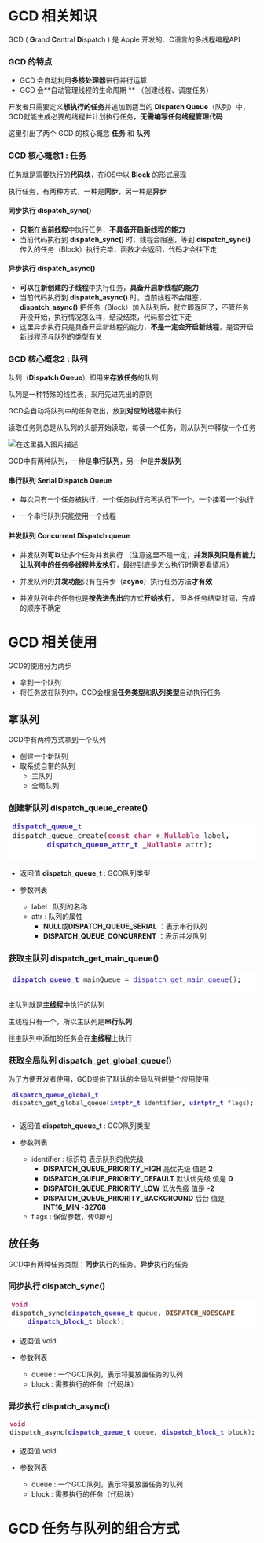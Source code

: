 # GCD 相关知识

GCD ( **G**rand **C**entral **D**ispatch ) 是 Apple 开发的、C语言的多线程编程API



### GCD 的特点 

- GCD 会自动利用**多核处理器**进行并行运算
- GCD 会**自动管理线程的生命周期 ** （创建线程、调度任务）

开发者只需要定义**想执行的任务**并追加到适当的 **Dispatch Queue**（队列）中，GCD就能生成必要的线程并计划执行任务，**无需编写任何线程管理代码**

这里引出了两个 GCD 的核心概念 **任务** 和 **队列**





### GCD 核心概念1 : 任务

任务就是需要执行的**代码块**，在iOS中以 **Block** 的形式展现

执行任务，有两种方式，一种是**同步**，另一种是**异步**



#### 同步执行  dispatch_sync()

- **只能**在**当前线程**中执行任务，**不具备开启新线程的能力**
- 当前代码执行到 **dispatch_sync()** 时，线程会阻塞，等到 **dispatch_sync()** 传入的任务（Block）执行完毕，函数才会返回，代码才会往下走



#### 异步执行 dispatch_async()

- **可以**在**新创建的子线程**中执行任务，**具备开启新线程的能力**
- 当前代码执行到 **dispatch_async()** 时，当前线程不会阻塞，**dispatch_async()** 把任务（Block）加入队列后，就立即返回了，不管任务开没开始，执行情况怎么样，结没结束，代码都会往下走
- 这里异步执行只是具备开启新线程的能力，**不是一定会开启新线程**，是否开启新线程还与队列的类型有关





### GCD 核心概念2 : 队列

队列（**Dispatch Queue**）即用来**存放任务**的队列

队列是一种特殊的线性表，采用先进先出的原则

GCD会自动将队列中的任务取出，放到**对应的线程**中执行

读取任务则总是从队列的头部开始读取，每读一个任务，则从队列中释放一个任务

![在这里插入图片描述](https://img-blog.csdnimg.cn/e026a57ff64945a6b037c3a0ae302abd.png?x-oss-process=image/watermark,type_ZmFuZ3poZW5naGVpdGk,shadow_10,text_aHR0cHM6Ly9ibG9nLmNzZG4ubmV0L3FxXzQ1ODM2OTA2,size_16,color_FFFFFF,t_70)



GCD中有两种队列，一种是**串行队列**，另一种是**并发队列**



#### 串行队列  Serial Dispatch Queue

- 每次只有一个任务被执行，一个任务执行完再执行下一个，一个接着一个执行

- 一个串行队列只能使用一个线程



#### 并发队列  Concurrent Dispatch queue

- 并发队列**可以**让多个任务并发执行 （注意这里不是一定，**并发队列只是有能力让队列中的任务多线程并发执行**，最终到底是怎么执行时需要看情况）

- 并发队列的**并发功能**只有在异步（**async**）执行任务方法**才有效**
- 并发队列中的任务也是**按先进先出**的方式**开始执行**， 但各任务结束时间，完成的顺序不确定 





# GCD 相关使用

GCD的使用分为两步

- 拿到一个队列
- 将任务放在队列中，GCD会根据**任务类型**和**队列类型**自动执行任务



## 拿队列

GCD中有两种方式拿到一个队列

- 创建一个新队列
- 取系统自带的队列
  - 主队列
  - 全局队列

### 创建新队列  dispatch_queue_create()

![image](Images/Snipaste_2022-11-17_20-38-11.png)

- 返回值  **dispatch_queue_t**  :  GCD队列类型

- 参数列表
  - label  :  队列的名称
  - attr  :  队列的属性
    - **NULL**或**DISPATCH_QUEUE_SERIAL** ：表示串行队列
    - **DISPATCH_QUEUE_CONCURRENT** ：表示并发队列



### 获取主队列  dispatch_get_main_queue()

![image](Images/Snipaste_2022-11-18_17-23-44.png)

主队列就是**主线程**中执行的队列

主线程只有一个，所以主队列是**串行队列**

往主队列中添加的任务会在**主线程**上执行



### 获取全局队列 dispatch_get_global_queue()

为了方便开发者使用，GCD提供了默认的全局队列供整个应用使用

![image](Images/Snipaste_2022-11-18_17-26-23.png)

- 返回值  **dispatch_queue_t**  :  GCD队列类型

- 参数列表
  - identifier  :  标识符 表示队列的优先级
    - **DISPATCH_QUEUE_PRIORITY_HIGH**  高优先级 值是 **2**
    - **DISPATCH_QUEUE_PRIORITY_DEFAULT**  默认优先级 值是 **0**
    - **DISPATCH_QUEUE_PRIORITY_LOW**  低优先级 值是 **-2**
    - **DISPATCH_QUEUE_PRIORITY_BACKGROUND**  后台 值是 **INT16_MIN** -**32768**
  - flags  :  保留参数，传0即可





## 放任务

GCD中有两种任务类型：**同步**执行的任务，**异步**执行的任务

### 同步执行  dispatch_sync()

![image](Images/Snipaste_2022-11-18_17-54-55.png)

- 返回值  void

- 参数列表
  - queue  :  一个GCD队列，表示将要放置任务的队列
  - block  :  需要执行的任务（代码块）



### 异步执行 dispatch_async()

![image](Images/Snipaste_2022-11-18_18-12-44.png)

- 返回值  void

- 参数列表
  - queue  :  一个GCD队列，表示将要放置任务的队列
  - block  :  需要执行的任务（代码块）



# GCD 任务与队列的组合方式
